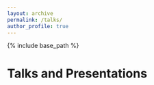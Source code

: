 ```yaml
---
layout: archive
permalink: /talks/
author_profile: true
---
```


{% include base_path %}

Talks and Presentations
======================
